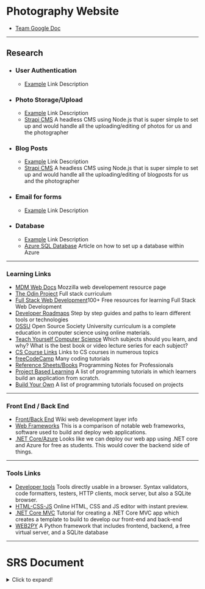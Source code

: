 # Photography Website

- [Team Google Doc](https://docs.google.com/document/d/1ih4oQpB2ydHlKVY1ZZvDiKjfhwjphPMkExPCE9TqLjA/edit?usp=sharing)

---

## Research
- ### User Authentication
  - [Example](www.google.com) Link Description
- ### Photo Storage/Upload
  - [Example](www.google.com) Link Description
  - [Strapi CMS](https://strapi.io/) A headless CMS using Node.js that is super simple to set up and would handle all the uploading/editing of photos for us and the photographer
- ### Blog Posts
  - [Example](www.google.com) Link Description
  - [Strapi CMS](https://strapi.io/) A headless CMS using Node.js that is super simple to set up and would handle all the uploading/editing of blogposts for us and the photographer
- ### Email for forms
  - [Example](www.google.com) Link Description
- ### Database
  - [Example](www.google.com) Link Description
  - [Azure SQL Database](https://docs.microsoft.com/en-us/azure/azure-sql/database/single-database-create-quickstart?tabs=azure-portal) Article on how to set up a database within Azure

---

### Learning Links
- [MDM Web Docs](https://developer.mozilla.org/en-US/docs/Web) Mozzilla web developement resource page
- [The Odin Project](https://www.theodinproject.com/home) Full stack curriculum
- [Full Stack Web Development](https://github.com/bmorelli25/Become-A-Full-Stack-Web-Developer)100+ Free resources for learning Full Stack Web Development
- [Developer Roadmaps](https://roadmap.sh/) Step by step guides and paths to learn different tools or technologies
- [OSSU](https://github.com/ossu/computer-science) Open Source Society University curriculum is a complete education in computer science using online materials.
- [Teach Yourself Computer Science](https://teachyourselfcs.com/) Which subjects should you learn, and why? What is the best book or video lecture series for each subject?
- [CS Course Links](https://github.com/Developer-Y/cs-video-courses) Links to CS courses in numerous topics
- [freeCodeCamp](https://www.freecodecamp.org/) Many coding tutorials
- [Reference Sheets/Books](https://books.goalkicker.com/) Programming Notes for Professionals
- [Project Based Learning](https://github.com/tuvtran/project-based-learning) A list of programming tutorials in which learners build an application from scratch.
- [Build Your Own](https://github.com/danistefanovic/build-your-own-x) A list of programming tutorials focused on projects

---

### Front End / Back End
- [Front/Back End](https://en.wikipedia.org/wiki/Front_end_and_back_end) Wiki web development layer info
- [Web Frameworks](https://en.wikipedia.org/wiki/Comparison_of_web_frameworks) This is a comparison of notable web frameworks, software used to build and deploy web applications.
- [.NET Core/Azure](https://azure.microsoft.com/en-us/free/students/starter/) Looks like we can deploy our web app using .NET core and Azure for free as students. This would cover the backend side of things.

---

### Tools Links
- [Developer tools](https://extendsclass.com/) Tools directly usable in a browser. Syntax validators, code formatters, testers, HTTP clients, mock server, but also a SQLite browser.
- [HTML-CSS-JS](https://html-css-js.com/) Online HTML, CSS and JS editor with instant preview.
- [.NET Core MVC](https://docs.microsoft.com/en-us/aspnet/core/tutorials/razor-pages/razor-pages-start?view=aspnetcore-5.0&tabs=visual-studio) Tutorial for creating a .NET Core MVC app which creates a template to build to develop our front-end and back-end
- [WEB2PY](http://www.web2py.com/books/default/chapter/29/03/overview) A Python framework that includes frontend, backend, a free virtual server, and a SQLite database

---

# SRS Document
<details>
  <summary>Click to expand!</summary>
  <br>

### User: Photographer

#### What needs to be addressed?

- The photographer needs a website that does the following:
  - Displays their portfolio, contact info, biography, blog posts
  - Provides the ability for customers to schedule photo sessions
  - Allows the photographer to schedule photo sessions and view sessions already scheduled
  - Provides a way for customers to contact the photographer and vice versa
  - Allows the photographer to update the content of their website (i.e. upload new photos or blog posts)
  - Allows the photographer to upload customer photos, so that customers can access their photos
- Input/processing/output
  - Input:
    - The content the photographer updates such as uploading new photos, new blog posts, new contact information, new biography information
    - The customer’s account credentials when creating or logging into an account in order to access their photos
    - The date and time customers select when reserving a photo session
  - Processing:
    - Uploading/downloading of images
    - Creating a user account, adding information to a database
    - Reserving a photo session, ensuring date/time is available
  - Output:
    - A website that displays photos, text (contact information, about information, blog posts), photo session calendar

</details>
